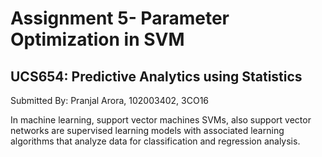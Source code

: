 # Assignment 5- Parameter Optimization in SVM
## UCS654: Predictive Analytics using Statistics

Submitted By: Pranjal Arora, 102003402, 3CO16

In machine learning, support vector machines SVMs, also support vector networks are supervised learning models with associated learning algorithms that analyze data for classification and regression analysis.